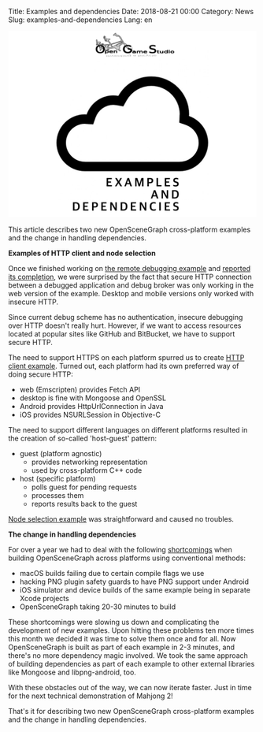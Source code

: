 Title: Examples and dependencies
Date: 2018-08-21 00:00
Category: News
Slug: examples-and-dependencies
Lang: en

![Screenshot][screenshot]

This article describes two new OpenSceneGraph cross-platform examples and the change in handling dependencies.

**Examples of HTTP client and node selection**

Once we finished working on [the remote debugging example][osgcpe-04] and [reported its completion][article-2018-june], we were surprised by the fact that secure HTTP connection between a debugged application and debug broker was only working in the web version of the example. Desktop and mobile versions only worked with insecure HTTP.

Since current debug scheme has no authentication, insecure debugging over HTTP doesn't really hurt. However, if we want to access resources located at popular sites like GitHub and BitBucket, we have to support secure HTTP.

The need to support HTTPS on each platform spurred us to create [HTTP client example][osgcpe-03]. Turned out, each platform had its own preferred way of doing secure HTTP:

* web (Emscripten) provides Fetch API
* desktop is fine with Mongoose and OpenSSL
* Android provides HttpUrlConnection in Java
* iOS provides NSURLSession in Objective-C

The need to support different languages on different platforms resulted in the creation of so-called 'host-guest' pattern:

* guest (platform agnostic)
    * provides networking representation
    * used by cross-platform C++ code
* host (specific platform)
    * polls guest for pending requests
    * processes them
    * reports results back to the guest

[Node selection example][osgcpe-05] was straightforward and caused no troubles.

**The change in handling dependencies**

For over a year we had to deal with the following [shortcomings][osg-shortcomings] when building OpenSceneGraph across platforms using conventional methods:

* macOS builds failing due to certain compile flags we use
* hacking PNG plugin safety guards to have PNG support under Android
* iOS simulator and device builds of the same example being in separate Xcode projects
* OpenSceneGraph taking 20-30 minutes to build

These shortcomings were slowing us down and complicating the development of new examples. Upon hitting these problems ten more times this month we decided it was time to solve them once and for all. Now OpenSceneGraph is built as part of each example in 2-3 minutes, and there's no more dependency magic involved.  We took the same approach of building dependencies as part of each example to other external libraries like Mongoose and libpng-android, too.

With these obstacles out of the way, we can now iterate faster. Just in time for the next technical demonstration of Mahjong 2!

That's it for describing two new OpenSceneGraph cross-platform examples and the change in handling dependencies.

[screenshot]: ../../images/2018-08-21-examples-and-dependencies.png

[article-2018-june]: example-driven-development.html

[osgcpe-03]: https://github.com/OGStudio/openscenegraph-cross-platform-examples/tree/master/03.HTTPClient
[osgcpe-04]: https://github.com/OGStudio/openscenegraph-cross-platform-examples/tree/master/04.RemoteDebugging
[osgcpe-05]: https://github.com/OGStudio/openscenegraph-cross-platform-examples/tree/master/05.NodeSelection

[osg-shortcomings]: http://forum.openscenegraph.org/viewtopic.php?t=17443
